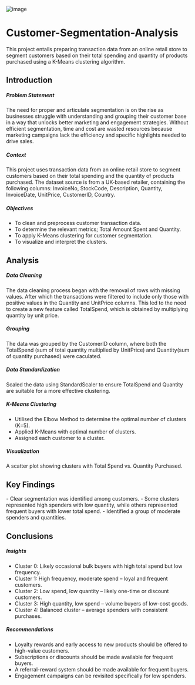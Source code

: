 ![image](https://github.com/user-attachments/assets/30791634-c116-47bf-b5c2-548d96b3e6bf)
# Customer-Segmentation-Analysis
This project entails preparing transaction data from an online retail store to segment customers based on their total spending and quantity of products purchased using a K-Means clustering algorithm. 



<h2>Introduction</h2>

<h5>Problem Statement</h5> 

<p>The need for proper and articulate segmentation is on the rise as businesses struggle with understanding and grouping their customer base in a way that unlocks better marketing and engagement strategies. Without efficient segmentation, time and cost are wasted resources because marketing campaigns lack the efficiency and specific highlights needed to drive sales.</p>

<h5>Context</h5>

<p>This project uses transaction data from an online retail store to segment customers based on their total spending and the quantity of products purchased. The dataset source is from a UK-based retailer, containing the following columns: InvoiceNo, StockCode, Description, Quantity, InvoiceDate, UnitPrice, CustomerID, Country.</p>

<h5>Objectives</h5>

<ul>
<li>To clean and preprocess customer transaction data.</li>
<li>To determine the relevant metrics; Total Amount Spent and Quantity.</li>
<li>To apply K-Means clustering for customer segmentation.</li>
<li>To visualize and interpret the clusters.</li>
</ul>

<h2>Analysis</h2>

<h5>Data Cleaning</h5>

<p>The data cleaning process began with the removal of rows with missing values. After which the transactions were filtered to include only those with positive values in the Quantity and UnitPrice columns. This led to the need to create a new feature called TotalSpend, which is obtained by multiplying quantity by unit price.</p>

<h5>Grouping</h5>

<p>The data was grouped by the CustomerID column, where both the TotalSpend (sum of total quantity multiplied by UnitPrice) 
  and Quantity(sum of quantity purchased) were caculated. </p>
 
<h5>Data Standardization</h5>

<p>Scaled the data using StandardScaler to ensure TotalSpend and Quantity are suitable for a more effective clustering.</p>

<h5>K-Means Clustering</h5>

- Utilised the Elbow Method to determine the optimal number of clusters (K=5).
- Applied K-Means with optimal number of clusters.
- Assigned each customer to a cluster.

<h5>Visualization</h5>
<p>A scatter plot showing clusters with Total Spend vs. Quantity Purchased.</p>

<h2>Key Findings</h2>
- Clear segmentation was identified among customers.
- Some clusters represented high spenders with low quantity, while others represented frequent buyers with lower total spend.
- Identified a group of moderate spenders and quantities.

<h2>Conclusions</h2>

<h5>Insights</h5>

- Cluster 0: Likely occasional bulk buyers with high total spend but low frequency.
- Cluster 1: High frequency, moderate spend – loyal and frequent customers.
- Cluster 2: Low spend, low quantity – likely one-time or discount customers.
- Cluster 3: High quantity, low spend – volume buyers of low-cost goods.
- Cluster 4: Balanced cluster – average spenders with consistent purchases.

<h5>Recommendations</h5>

- Loyalty rewards and early access to new products should be offered to high-value customers.
- Subscriptions or discounts should be made available for frequent buyers.
- A referral-reward system should be made available for frequent buyers.
- Engagement campaigns can be revisited specifically for low spenders.




